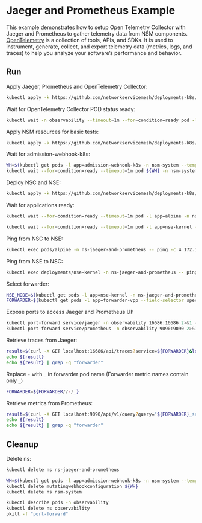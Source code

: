 # Jaeger and Prometheus Example

This example demonstrates how to setup Open Telemetry Collector with Jaeger and Prometheus to gather telemetry data from NSM components.
[OpenTelemetry](https://opentelemetry.io/) is a collection of tools, APIs, and SDKs. It is used to instrument, generate, collect, and export telemetry data (metrics, logs, and traces) to help you analyze your software’s performance and behavior.

## Run
Apply Jaeger, Prometheus and OpenTelemetry Collector:
```bash
kubectl apply -k https://github.com/networkservicemesh/deployments-k8s/examples/observability/jaeger-and-prometheus?ref=701093e389ae936984537eddd42ef021bdd670da
```

Wait for OpenTelemetry Collector POD status ready:
```bash
kubectl wait -n observability --timeout=1m --for=condition=ready pod -l app=opentelemetry
```

Apply NSM resources for basic tests:
```bash
kubectl apply -k https://github.com/networkservicemesh/deployments-k8s/examples/observability/jaeger-and-prometheus/nsm-system?ref=701093e389ae936984537eddd42ef021bdd670da
```

Wait for admission-webhook-k8s:
```bash
WH=$(kubectl get pods -l app=admission-webhook-k8s -n nsm-system --template '{{range .items}}{{.metadata.name}}{{"\n"}}{{end}}')
kubectl wait --for=condition=ready --timeout=1m pod ${WH} -n nsm-system
```

Deploy NSC and NSE:
```bash
kubectl apply -k https://github.com/networkservicemesh/deployments-k8s/examples/observability/jaeger-and-prometheus/example?ref=701093e389ae936984537eddd42ef021bdd670da
```

Wait for applications ready:
```bash
kubectl wait --for=condition=ready --timeout=1m pod -l app=alpine -n ns-jaeger-and-prometheus
```
```bash
kubectl wait --for=condition=ready --timeout=1m pod -l app=nse-kernel -n ns-jaeger-and-prometheus
```

Ping from NSC to NSE:
```bash
kubectl exec pods/alpine -n ns-jaeger-and-prometheus -- ping -c 4 172.16.1.100
```

Ping from NSE to NSC:
```bash
kubectl exec deployments/nse-kernel -n ns-jaeger-and-prometheus -- ping -c 4 172.16.1.101
```

Select forwarder:
```bash
NSE_NODE=$(kubectl get pods -l app=nse-kernel -n ns-jaeger-and-prometheus --template '{{range .items}}{{.spec.nodeName}}{{"\n"}}{{end}}')
FORWARDER=$(kubectl get pods -l app=forwarder-vpp --field-selector spec.nodeName==${NSE_NODE} -n nsm-system --template '{{range .items}}{{.metadata.name}}{{"\n"}}{{end}}')
```

Expose ports to access Jaeger and Prometheus UI:
```bash
kubectl port-forward service/jaeger -n observability 16686:16686 2>&1 > /dev/null &
kubectl port-forward service/prometheus -n observability 9090:9090 2>&1 > /dev/null &
```

Retrieve traces from Jaeger:
```bash
result=$(curl -X GET localhost:16686/api/traces?service=${FORWARDER}&lookback=5m&limit=1)
echo ${result}
echo ${result} | grep -q "forwarder"
```

Replace `-` with `_` in forwarder pod name (Forwarder metric names contain only `_`)
```bash
FORWARDER=${FORWARDER//-/_}
``` 

Retrieve metrics from Prometheus:
```bash
result=$(curl -X GET localhost:9090/api/v1/query?query="${FORWARDER}_server_tx_bytes")
echo ${result}
echo ${result} | grep -q "forwarder"
```

## Cleanup

Delete ns:
```bash
kubectl delete ns ns-jaeger-and-prometheus
```

```bash
WH=$(kubectl get pods -l app=admission-webhook-k8s -n nsm-system --template '{{range .items}}{{.metadata.name}}{{"\n"}}{{end}}')
kubectl delete mutatingwebhookconfiguration ${WH}
kubectl delete ns nsm-system
```

```bash
kubectl describe pods -n observability
kubectl delete ns observability
pkill -f "port-forward"
```
